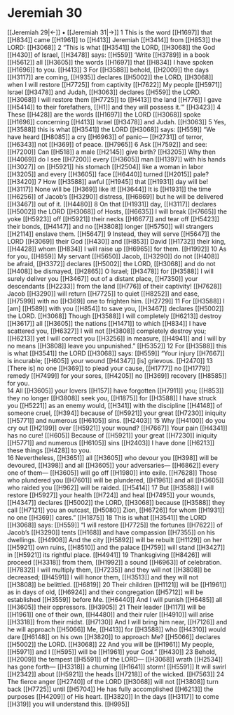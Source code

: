 # Jeremiah 30
[[Jeremiah 29|←]] • [[Jeremiah 31|→]]
1 This is the word [[H1697]] that [[H834]] came [[H1961]] to [[H413]] Jeremiah [[H3414]] from [[H853]] the LORD: [[H3068]] 
2 “This is what [[H3541]] the LORD, [[H3068]] the God [[H430]] of Israel, [[H3478]] says: [[H559]] ‘Write [[H3789]] in a book [[H5612]] all [[H3605]] the words [[H1697]] that [[H834]] I have spoken [[H1696]] to you. [[H413]] 
3 For [[H3588]] behold, [[H2009]] the days [[H3117]] are coming, [[H935]] declares [[H5002]] the LORD, [[H3068]] when I will restore [[H7725]] from captivity [[H7622]] My people [[H5971]] Israel [[H3478]] and Judah, [[H3063]] declares [[H559]] the LORD. [[H3068]] I will restore them [[H7725]] to [[H413]] the land [[H776]] I gave [[H5414]] to their forefathers, [[H1]] and they will possess it.’” [[H3423]] 
4 These [[H428]] are the words [[H1697]] the LORD [[H3068]] spoke [[H1696]] concerning [[H413]] Israel [[H3478]] and Judah. [[H3063]] 
5 Yes, [[H3588]] this is what [[H3541]] the LORD [[H3068]] says: [[H559]] “We have heard [[H8085]] a cry [[H6963]] of panic— [[H2731]] of terror, [[H6343]] not [[H369]] of peace. [[H7965]] 
6 Ask [[H7592]] and see: [[H7200]] Can [[H518]] a male [[H2145]] give birth? [[H3205]] Why then [[H4069]] do I see [[H7200]] every [[H3605]] man [[H1397]] with his hands [[H3027]] on [[H5921]] his stomach [[H2504]] like a woman in labor [[H3205]] and every [[H3605]] face [[H6440]] turned [[H2015]] pale? [[H3420]] 
7 How [[H3588]] awful [[H1945]] that [[H1931]] day will be! [[H3117]] None will be [[H369]] like it! [[H3644]] It is [[H1931]] the time [[H6256]] of Jacob’s [[H3290]] distress, [[H6869]] but he will be delivered [[H3467]] out of it. [[H4480]] 
8 On that [[H1931]] day, [[H3117]] declares [[H5002]] the LORD [[H3068]] of Hosts, [[H6635]] I will break [[H7665]] the yoke [[H5923]] off [[H5921]] their necks [[H6677]] and tear off [[H5423]] their bonds, [[H4147]] and no [[H3808]] longer [[H5750]] will strangers [[H2114]] enslave them. [[H5647]] 
9 Instead, they will serve [[H5647]] the LORD [[H3069]] their God [[H430]] and [[H853]] David [[H1732]] their king, [[H4428]] whom [[H834]] I will raise up [[H6965]] for them. [[H1992]] 
10 As for you, [[H859]] My servant [[H5650]] Jacob, [[H3290]] do not [[H408]] be afraid, [[H3372]] declares [[H5002]] the LORD, [[H3068]] and do not [[H408]] be dismayed, [[H2865]] O Israel; [[H3478]] for [[H3588]] I will surely deliver you [[H3467]] out of a distant place, [[H7350]] your descendants [[H2233]] from the land [[H776]] of their captivity! [[H7628]] Jacob [[H3290]] will return [[H7725]] to quiet [[H8252]] and ease, [[H7599]] with no [[H369]] one to frighten him. [[H2729]] 
11 For [[H3588]] I [am] [[H589]] with you [[H854]] to save you, [[H3467]] declares [[H5002]] the LORD. [[H3068]] Though [[H3588]] I will completely [[H6213]] destroy [[H3617]] all [[H3605]] the nations [[H1471]] to which [[H834]] I have scattered you, [[H6327]] I will not [[H3808]] completely destroy you; [[H6213]] yet I will correct you [[H3256]] in measure, [[H4941]] and I will by no means [[H3808]] leave you unpunished.” [[H5352]] 
12 For [[H3588]] this is what [[H3541]] the LORD [[H3068]] says: [[H559]] “Your injury [[H7667]] is incurable; [[H605]] your wound [[H4347]] [is] grievous. [[H2470]] 
13 [There is] no one [[H369]] to plead your cause, [[H1777]] no [[H1779]] remedy [[H7499]] for your sores, [[H4205]] no [[H369]] recovery [[H8585]] for you.  
14 All [[H3605]] your lovers [[H157]] have forgotten [[H7911]] you; [[H853]] they no longer [[H3808]] seek you, [[H1875]] for [[H3588]] I have struck you [[H5221]] as an enemy would, [[H341]] with the discipline [[H4148]] of someone cruel, [[H394]] because of [[H5921]] your great [[H7230]] iniquity [[H5771]] and numerous [[H6105]] sins. [[H2403]] 
15 Why [[H4100]] do you cry out [[H2199]] over [[H5921]] your wound? [[H7667]] Your pain [[H4341]] has no cure! [[H605]] Because of [[H5921]] your great [[H7230]] iniquity [[H5771]] and numerous [[H6105]] sins [[H2403]] I have done [[H6213]] these things [[H428]] to you.  
16 Nevertheless, [[H3651]] all [[H3605]] who devour you [[H398]] will be devoured, [[H398]] and all [[H3605]] your adversaries— [[H6862]] every one of them— [[H3605]] will go off [[H1980]] into exile. [[H7628]] Those who plundered you [[H7601]] will be plundered, [[H1961]] and all [[H3605]] who raided you [[H962]] will be raided. [[H5414]] 
17 But [[H3588]] I will restore [[H5927]] your health [[H724]] and heal [[H7495]] your wounds, [[H4347]] declares [[H5002]] the LORD, [[H3068]] because [[H3588]] they call [[H7121]] you  an outcast, [[H5080]] Zion, [[H6726]] for whom [[H1931]] no one [[H369]] cares.” [[H1875]] 
18 This is what [[H3541]] the LORD [[H3068]] says: [[H559]] “I will restore [[H7725]] the fortunes [[H7622]] of Jacob’s [[H3290]] tents [[H168]] and have compassion [[H7355]] on his dwellings. [[H4908]] And the city [[H5892]] will be rebuilt [[H1129]] on her [[H5921]] own ruins, [[H8510]] and the palace [[H759]] will stand [[H3427]] in [[H5921]] its rightful place. [[H4941]] 
19 Thanksgiving [[H8426]] will proceed [[H3318]] from them, [[H1992]] a sound [[H6963]] of celebration. [[H7832]] I will multiply them, [[H7235]] and they will not [[H3808]] be decreased; [[H4591]] I will honor them, [[H3513]] and they will not [[H3808]] be belittled. [[H6819]] 
20 Their children [[H1121]] will be [[H1961]] as in days of old, [[H6924]] and their congregation [[H5712]] will be established [[H3559]] before Me. [[H6440]] And I will punish [[H6485]] all [[H3605]] their oppressors. [[H3905]] 
21 Their leader [[H117]] will be [[H1961]] one of their own, [[H4480]] and their ruler [[H4910]] will arise [[H3318]] from their midst. [[H7130]] And I will bring him near, [[H7126]] and he will approach [[H5066]] Me, [[H413]] for [[H3588]] who [[H4310]] would dare [[H6148]] on his own [[H3820]] to approach Me? [[H5066]] declares [[H5002]] the LORD. [[H3068]] 
22 And you will be [[H1961]] My people, [[H5971]] and I [[H595]] will be [[H1961]] your God.” [[H430]] 
23 Behold, [[H2009]] the tempest [[H5591]] of the LORD— [[H3068]] wrath [[H2534]] has gone forth— [[H3318]] a churning [[H1641]] storm! [[H5591]] It will swirl [[H2342]] about [[H5921]] the heads [[H7218]] of the wicked. [[H7563]] 
24 The fierce anger [[H2740]] of the LORD [[H3068]] will not [[H3808]] turn back [[H7725]] until [[H5704]] He has fully accomplished [[H6213]] the purposes [[H4209]] of His heart. [[H3820]] In the days [[H3117]] to come [[H319]] you will understand this. [[H995]] 
